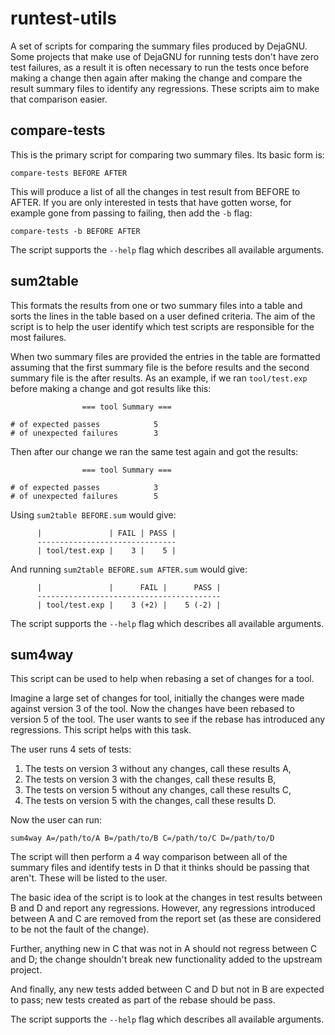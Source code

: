 # runtest-utils

A set of scripts for comparing the summary files produced by DejaGNU.
Some projects that make use of DejaGNU for running tests don't have
zero test failures, as a result it is often necessary to run the tests
once before making a change then again after making the change and
compare the result summary files to identify any regressions.  These
scripts aim to make that comparison easier.

## compare-tests

This is the primary script for comparing two summary files.  Its basic
form is:

```
compare-tests BEFORE AFTER
```

This will produce a list of all the changes in test result from BEFORE
to AFTER.  If you are only interested in tests that have gotten worse,
for example gone from passing to failing, then add the `-b` flag:

```
compare-tests -b BEFORE AFTER
```

The script supports the `--help` flag which describes all available
arguments.

## sum2table

This formats the results from one or two summary files into a table
and sorts the lines in the table based on a user defined criteria.
The aim of the script is to help the user identify which test scripts
are responsible for the most failures.

When two summary files are provided the entries in the table are
formatted assuming that the first summary file is the before results
and the second summary file is the after results.  As an example, if
we ran `tool/test.exp` before making a change and got results like
this:

```
                === tool Summary ===

# of expected passes            5
# of unexpected failures        3
```

Then after our change we ran the same test again and got the results:

```
                === tool Summary ===

# of expected passes            3
# of unexpected failures        5
```

Using `sum2table BEFORE.sum` would give:

```
      |               | FAIL | PASS |
      -------------------------------
      | tool/test.exp |    3 |    5 |
```

And running `sum2table BEFORE.sum AFTER.sum` would give:

```
      |               |      FAIL |      PASS |
      -----------------------------------------
      | tool/test.exp |    3 (+2) |    5 (-2) |
```

The script supports the `--help` flag which describes all available
arguments.

## sum4way

This script can be used to help when rebasing a set of changes for a
tool.

Imagine a large set of changes for tool, initially the changes were
made against version 3 of the tool.  Now the changes have been rebased
to version 5 of the tool.  The user wants to see if the rebase has
introduced any regressions.  This script helps with this task.

The user runs 4 sets of tests:

1. The tests on version 3 without any changes, call these results A,
2. The tests on version 3 with the changes, call these results B,
3. The tests on version 5 without any changes, call these results C,
4. The tests on version 5 with the changes, call these results D.

Now the user can run:

```
sum4way A=/path/to/A B=/path/to/B C=/path/to/C D=/path/to/D
```

The script will then perform a 4 way comparison between all of the
summary files and identify tests in D that it thinks should be passing
that aren't.  These will be listed to the user.

The basic idea of the script is to look at the changes in test results
between B and D and report any regressions.  However, any regressions
introduced between A and C are removed from the report set (as these
are considered to be not the fault of the change).

Further, anything new in C that was not in A should not regress
between C and D; the change shouldn't break new functionality added to
the upstream project.

And finally, any new tests added between C and D but not in B are
expected to pass; new tests created as part of the rebase should be
pass.

The script supports the `--help` flag which describes all available
arguments.
